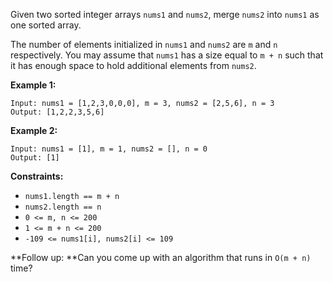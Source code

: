 Given two sorted integer arrays `nums1` and `nums2`, merge `nums2` into
`nums1` as one sorted array.

The number of elements initialized in `nums1` and `nums2` are `m` and `n`
respectively. You may assume that `nums1` has a size equal to `m + n` such
that it has enough space to hold additional elements from `nums2`.



**Example 1:**

    
    
    Input: nums1 = [1,2,3,0,0,0], m = 3, nums2 = [2,5,6], n = 3
    Output: [1,2,2,3,5,6]
    

**Example 2:**

    
    
    Input: nums1 = [1], m = 1, nums2 = [], n = 0
    Output: [1]
    



**Constraints:**

  * `nums1.length == m + n`
  * `nums2.length == n`
  * `0 <= m, n <= 200`
  * `1 <= m + n <= 200`
  * `-109 <= nums1[i], nums2[i] <= 109`



**Follow up:  **Can you come up with an algorithm that runs in `O(m + n)`
time?


